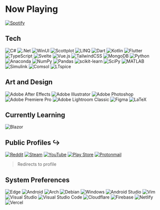 # Now Playing

[![Spotify](https://novatorem-az-21.vercel.app/api/spotify)](https://open.spotify.com/user/j22z1750uo9xjgyl8vmic8ma1)

## Tech

![C#](https://img.shields.io/badge/c%23-%23239120.svg?style=for-the-badge&logo=c-sharp&logoColor=white)
![.Net](https://img.shields.io/badge/.NET-5C2D91?style=for-the-badge&logo=.net&logoColor=white)
![WinUI](https://img.shields.io/badge/WinUI%203-0078D6?style=for-the-badge&logo=.net&logoColor=white)
![Scottplot](https://img.shields.io/badge/ScottPlot-2a2a2a?style=for-the-badge&logo=.net&logoColor=white)
![LINQ](https://img.shields.io/badge/LINQ-5C2D91?style=for-the-badge&logo=.net&logoColor=white)
![Dart](https://img.shields.io/badge/dart-%230175C2.svg?style=for-the-badge&logo=dart&logoColor=white)
![Kotlin](https://img.shields.io/badge/kotlin-%230095D5.svg?style=for-the-badge&logo=kotlin&logoColor=white)
![Flutter](https://img.shields.io/badge/Flutter-%2302569B.svg?style=for-the-badge&logo=Flutter&logoColor=white)
![TypeScript](https://img.shields.io/badge/typescript-%23007ACC.svg?style=for-the-badge&logo=typescript&logoColor=white)
![Svelte](https://img.shields.io/badge/svelte-%23f1413d.svg?style=for-the-badge&logo=svelte&logoColor=white)
![Vue.js](https://img.shields.io/badge/vuejs-%2335495e.svg?style=for-the-badge&logo=vuedotjs&logoColor=%234FC08D)
![TailwindCSS](https://img.shields.io/badge/tailwindcss-%2338B2AC.svg?style=for-the-badge&logo=tailwind-css&logoColor=white)
![MongoDB](https://img.shields.io/badge/MongoDB-%234ea94b.svg?style=for-the-badge&logo=mongodb&logoColor=white)
![Python](https://img.shields.io/badge/python-3670A0?style=for-the-badge&logo=python&logoColor=ffdd54)
![Anaconda](https://img.shields.io/badge/Anaconda-%2344A833.svg?style=for-the-badge&logo=anaconda&logoColor=white)
![NumPy](https://img.shields.io/badge/numpy-%23013243.svg?style=for-the-badge&logo=numpy&logoColor=white)
![Pandas](https://img.shields.io/badge/pandas-%23150458.svg?style=for-the-badge&logo=pandas&logoColor=white)
![scikit-learn](https://img.shields.io/badge/scikit--learn-%23F7931E.svg?style=for-the-badge&logo=scikit-learn&logoColor=white)
![SciPy](https://img.shields.io/badge/SciPy-%230C55A5.svg?style=for-the-badge&logo=scipy&logoColor=%white)
![MATLAB](https://img.shields.io/badge/MATLAB-%2300591a.svg?style=for-the-badge&logo=atom&logoColor=white)
![Simulink](https://img.shields.io/badge/Simulink-%232259ff.svg?style=for-the-badge&logo=atom&logoColor=white)
![Comsol](https://img.shields.io/badge/Comsol-%23668944.svg?style=for-the-badge&logo=atom&logoColor=white)
![LTspice](https://img.shields.io/badge/LTspice-%2388109C.svg?style=for-the-badge&logo=atom&logoColor=white)


## Art and Design

![Adobe After Effects](https://img.shields.io/badge/Adobe%20After%20Effects-9999FF.svg?style=for-the-badge&logo=Adobe%20After%20Effects&logoColor=white)
![Adobe Illustrator](https://img.shields.io/badge/adobe%20illustrator-%23FF9A00.svg?style=for-the-badge&logo=adobe%20illustrator&logoColor=white)
![Adobe Photoshop](https://img.shields.io/badge/adobe%20photoshop-%2331A8FF.svg?style=for-the-badge&logo=adobe%20photoshop&logoColor=white)
![Adobe Premiere Pro](https://img.shields.io/badge/Adobe%20Premiere%20Pro-9999FF.svg?style=for-the-badge&logo=Adobe%20Premiere%20Pro&logoColor=white)
![Adobe Lightroom Classic](https://img.shields.io/badge/Adobe%20Lightroom%20Classic-31A8FF.svg?style=for-the-badge&logo=Adobe%20Lightroom%20Classic&logoColor=white)
![Figma](https://img.shields.io/badge/figma-%23F24E1E.svg?style=for-the-badge&logo=figma&logoColor=white)
![LaTeX](https://img.shields.io/badge/latex-%23008080.svg?style=for-the-badge&logo=latex&logoColor=white)

## Currently Learning

![Blazor](https://img.shields.io/badge/blazor-%235C2D91.svg?style=for-the-badge&logo=blazor&logoColor=white)


## Public Profiles ↪

[![Reddit](https://img.shields.io/badge/Reddit-FF4500?style=for-the-badge&logo=reddit&logoColor=white)](https://www.reddit.com/user/Az-21/)
[![Steam](https://img.shields.io/badge/steam-%232A2A2A.svg?style=for-the-badge&logo=steam&logoColor=white)](https://steamcommunity.com/id/-Az21-/)
[![YouTube](https://img.shields.io/badge/YouTube-%23FF0000.svg?style=for-the-badge&logo=YouTube&logoColor=white)](https://www.youtube.com/channel/UCeyvrY90JxztNOvdt6IQmVw)
[![Play Store](https://img.shields.io/badge/Google_Play-414141?style=for-the-badge&logo=google-play&logoColor=white)](https://play.google.com/store/apps/developer?id=Az21)
[![Protonmail](https://img.shields.io/badge/ProtonMail-8B89CC?style=for-the-badge&logo=protonmail&logoColor=white)](mailto:Az21Dev@pm.me)

> Redirects to profile

## System Preferences

![Edge](https://img.shields.io/badge/Edge-0078D7?style=for-the-badge&logo=Microsoft-edge&logoColor=white)
![Android](https://img.shields.io/badge/Android-3D8884?style=for-the-badge&logo=android&logoColor=white)
![Arch](https://img.shields.io/badge/Arch%20Linux-1793D1?logo=arch-linux&logoColor=fff&style=for-the-badge)
![Debian](https://img.shields.io/badge/Debian-D70A53?style=for-the-badge&logo=debian&logoColor=white)
![Windows](https://img.shields.io/badge/Windows%2011-0078D6?style=for-the-badge&logo=windows&logoColor=white)
![Android Studio](https://img.shields.io/badge/Android%20Studio-3D8884.svg?style=for-the-badge&logo=android-studio&logoColor=white)
![Vim](https://img.shields.io/badge/VIM-%2311AB00.svg?style=for-the-badge&logo=vim&logoColor=white)
![Visual Studio](https://img.shields.io/badge/Visual%20Studio-5C2D91.svg?style=for-the-badge&logo=visual-studio&logoColor=white)
![Visual Studio Code](https://img.shields.io/badge/Visual%20Studio%20Code-0078d7.svg?style=for-the-badge&logo=visual-studio-code&logoColor=white)
![Cloudflare](https://img.shields.io/badge/Cloudflare-F38020?style=for-the-badge&logo=Cloudflare&logoColor=white)
![Firebase](https://img.shields.io/badge/firebase-%23039BE5.svg?style=for-the-badge&logo=firebase)
![Netlify](https://img.shields.io/badge/netlify-%232A2A2A.svg?style=for-the-badge&logo=netlify&logoColor=#00C7B7)
![Vercel](https://img.shields.io/badge/vercel-%232A2A2A.svg?style=for-the-badge&logo=vercel&logoColor=white)
